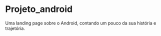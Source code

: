# Projeto_android
 Uma landing page sobre o Android, contando um pouco da sua história e trajetória.

